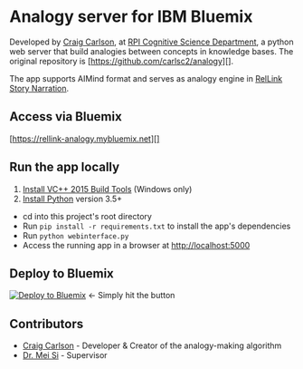 # **Analogy server** for IBM Bluemix
Developed by [Craig Carlson][], at [RPI Cognitive Science Department][], a python web server that build analogies between concepts in knowledge bases. The original repository is [https://github.com/carlsc2/analogy][].

The app supports AIMind format and serves as analogy engine in [RelLink Story Narration][].

## Access via Bluemix
[https://rellink-analogy.mybluemix.net][]

## Run the app locally
1. [Install VC++ 2015 Build Tools][] (Windows only)
2. [Install Python][] version 3.5+
+ cd into this project's root directory
+ Run `pip install -r requirements.txt` to install the app's dependencies
+ Run `python webinterface.py`
+ Access the running app in a browser at <http://localhost:5000>

## Deploy to Bluemix
[![Deploy to Bluemix](https://bluemix.net/deploy/button.png)](https://bluemix.net/deploy?repository=https://github.com/rellink/analogy) <- Simply hit the button

## Contributors
+ [Craig Carlson][] - Developer & Creator of the analogy-making algorithm
+ [Dr. Mei Si][] - Supervisor

[Craig Carlson]: https://github.com/carlsc2
[RPI Cognitive Science Department]: http://www.cogsci.rpi.edu/
[https://github.com/carlsc2/analogy]: https://github.com/carlsc2/analogy
[RelLink Story Narration]: https://github.com/rellink/story-narration
[https://rellink-analogy.mybluemix.net]: https://rellink-analogy.mybluemix.net
[Install VC++ 2015 Build Tools]: http://landinghub.visualstudio.com/visual-cpp-build-tools
[Install Python]: https://www.python.org/downloads/

[Dr. Mei Si]: http://si.hass.rpi.edu/

